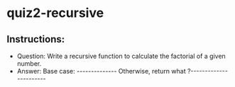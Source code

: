 # quiz2-recursive

## Instructions:
- Question: Write a recursive function to calculate the factorial of a given number.
- Answer: Base case: -------------- Otherwise, return what ?-----------------------
